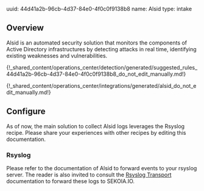 uuid: 44d41a2b-96cb-4d37-84e0-4f0c0f9138b8
name: Alsid
type: intake

## Overview
Alsid is an automated security solution that monitors the components of Active Directory infrastructures by detecting attacks in real time, identifying existing weaknesses and vulnerabilities.

{!_shared_content/operations_center/detection/generated/suggested_rules_44d41a2b-96cb-4d37-84e0-4f0c0f9138b8_do_not_edit_manually.md!}


{!_shared_content/operations_center/integrations/generated/alsid_do_not_edit_manually.md!}

## Configure

As of now, the main solution to collect Alsid logs leverages the Rsyslog recipe. Please share your experiences with other recipes by editing this documentation.

### Rsyslog

Please refer to the documentation of Alsid to forward events to your rsyslog server. The reader is also invited to consult the [Rsyslog Transport](../../../ingestion_methods/rsyslog/) documentation to forward these logs to SEKOIA.IO.
